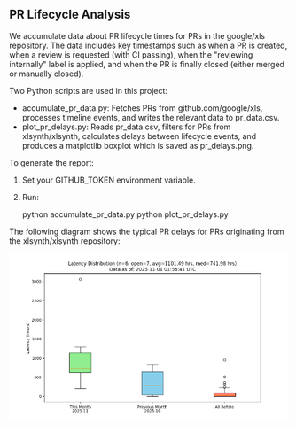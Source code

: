 ## PR Lifecycle Analysis

We accumulate data about PR lifecycle times for PRs in the google/xls repository. The data includes key timestamps such as when a PR is created, when a review is requested (with CI passing), when the "reviewing internally" label is applied, and when the PR is finally closed (either merged or manually closed).

Two Python scripts are used in this project:

- accumulate_pr_data.py: Fetches PRs from github.com/google/xls, processes timeline events, and writes the relevant data to pr_data.csv.
- plot_pr_delays.py: Reads pr_data.csv, filters for PRs from xlsynth/xlsynth, calculates delays between lifecycle events, and produces a matplotlib boxplot which is saved as pr_delays.png.

To generate the report:

1. Set your GITHUB_TOKEN environment variable.
2. Run:

    python accumulate_pr_data.py
    python plot_pr_delays.py

The following diagram shows the typical PR delays for PRs originating from the xlsynth/xlsynth repository:

![PR Delays](pr_delays.png)
